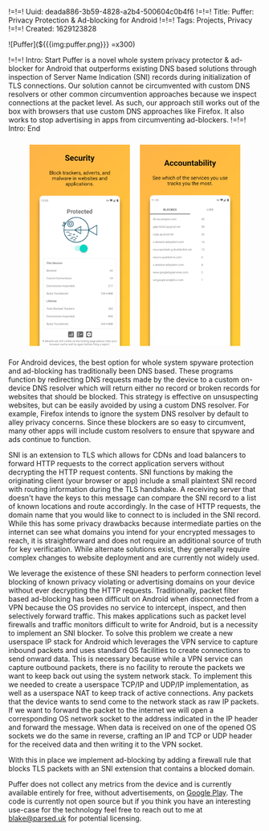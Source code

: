 !=!=! Uuid: deada886-3b59-4828-a2b4-500604c0b4f6
!=!=! Title: Puffer: Privacy Protection & Ad-blocking for Android
!=!=! Tags: Projects, Privacy
!=!=! Created: 1629123828

![Puffer](${{{img:puffer.png}}} =x300)

!=!=! Intro: Start
Puffer is a novel whole system privacy protector & ad-blocker for Android that outperforms existing DNS based solutions through inspection of Server Name Indication (SNI) records during initialization of TLS connections. Our solution cannot be circumvented with custom DNS resolvers or other common circumvention approaches because we inspect connections at the packet level. As such, our approach still works out of the box with browsers that use custom DNS approaches like Firefox. It also works to stop advertising in apps from circumventing ad-blockers.
!=!=! Intro: End

<p style="display: flex; justify-content: center;">
  <img src="/images/puffer1.png" style="margin: 10px;" height="400px;" />
  <img src="/images/puffer2.png" style="margin: 10px;" height="400px" />
</p>

For Android devices, the best option for whole system spyware protection and ad-blocking has traditionally been DNS based. These programs function by redirecting DNS requests made by the device to a custom on-device DNS resolver which will return either no record or broken records for websites that should be blocked. This strategy is effective on unsuspecting websites, but can be easily avoided by using a custom DNS resolver. For example, Firefox intends to ignore the system DNS resolver by default to alley privacy concerns. Since these blockers are so easy to circumvent, many other apps will include custom resolvers to ensure that spyware and ads continue to function.

SNI is an extension to TLS which allows for CDNs and load balancers to forward HTTP requests to the correct application servers without decrypting the HTTP request contents. SNI functions by making the originating client (your browser or app) include a small plaintext SNI record with routing information during the TLS handshake. A receiving server that doesn't have the keys to this message can compare the SNI record to a list of known locations and route accordingly. In the case of HTTP requests, the domain name that you would like to connect to is included in the SNI record. While this has some privacy drawbacks because intermediate parties on the internet can see what domains you intend for your encrypted messages to reach, it is straightforward and does not require an additional source of truth for key verification. While alternate solutions exist, they generally require complex changes to website deployment and are currently not widely used.

We leverage the existence of these SNI headers to perform connection level blocking of known privacy violating or advertising domains on your device without ever decrypting the HTTP requests. Traditionally, packet filter based ad-blocking has been difficult on Android when disconnected from a VPN because the OS provides no service to intercept, inspect, and then selectively forward traffic. This makes applications such as packet level firewalls and traffic monitors difficult to write for Android, but is a necessity to implement an SNI blocker. To solve this problem we create a new userspace IP stack for Android which leverages the VPN service to capture inbound packets and uses standard OS facilities to create connections to send onward data. This is necessary because while a VPN service can capture outbound packets, there is no facility to reroute the packets we want to keep back out using the system network stack. To implement this we needed to create a userspace TCP/IP and UDP/IP implementation, as well as a userspace NAT to keep track of active connections. Any packets that the device wants to send come to the network stack as raw IP packets. If we want to forward the packet to the internet we will open a corresponding OS network socket to the address indicated in the IP header and forward the message. When data is received on one of the opened OS sockets we do the same in reverse, crafting an IP and TCP or UDP header for the received data and then writing it to the VPN socket.

With this in place we implement ad-blocking by adding a firewall rule that blocks TLS packets with an SNI extension that contains a blocked domain.

Puffer does not collect any metrics from the device and is currently available entirely for free, without advertisements, on [Google Play](https://play.google.com/store/apps/details?id=com.parsed.securitywall). The code is currently not open source but if you think you have an interesting use-case for the technology feel free to reach out to me at [blake@parsed.uk](mailto:blake@parsed.uk) for potential licensing.
